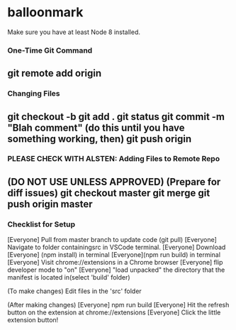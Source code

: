 # balloonmark


Make sure you have at least Node 8 installed.
### One-Time Git Command


git remote add origin <url>
---
### Changing Files


git checkout -b <branchname>
git add .
git status
git commit -m "Blah comment"
(do this until you have something working, then)
git push origin <branchname>
---
### PLEASE CHECK WITH ALSTEN: Adding Files to Remote Repo


(DO NOT USE UNLESS APPROVED) (Prepare for diff issues)
git checkout master
git merge <branchname>
git push origin master
---
### Checklist for Setup


[Everyone] Pull from master branch to update code (git pull)
[Everyone] Navigate to folder containingsrc in VSCode terminal. 
[Everyone] Download 
[Everyone] (npm install) in terminal
[Everyone](npm run build) in terminal
[Everyone] Visit chrome://extensions in a Chrome browser
[Everyone] flip developer mode to "on"
[Everyone] "load unpacked" the directory that the manifest is located in(select 'build' folder)

(To make changes)
Edit files in the 'src' folder

(After making changes)
[Everyone] npm run build
[Everyone] Hit the refresh button on the extension at chrome://extensions
[Everyone] Click the little extension button!